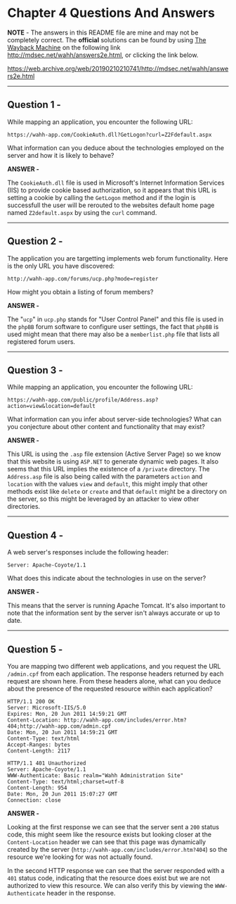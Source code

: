 # Chapter 4 Questions And Answers

**NOTE** - The answers in this README file are mine and may not be completely correct. The **official** solutions can be found by using [The Wayback Machine](https://web.archive.org/ "The WayBack Machine Website") on the following link http://mdsec.net/wahh/answers2e.html, or clicking the link below.

https://web.archive.org/web/20190210210741/http://mdsec.net/wahh/answers2e.html

---

## Question 1 -

While mapping an application, you encounter the following URL:

```https://wahh-app.com/CookieAuth.dll?GetLogon?curl=Z2Fdefault.aspx```

What information can you deduce about the technologies employed on the server and how it is likely to behave?

**ANSWER -**

The ```CookieAuth.dll``` file is used in Microsoft's Internet Information Services (IIS) to provide cookie based authorization, so it appears that this URL is setting a cookie by calling the ```GetLogon``` method and if the login is successfull the user will be rerouted to the websites default home page named ```Z2default.aspx``` by using the ```curl``` command.

---

## Question 2 -

The application you are targetting implements web forum functionality. Here is the only URL you have discovered:

```http://wahh-app.com/forums/ucp.php?mode=register```

How might you obtain a listing of forum members?

**ANSWER -**

The "```ucp```" in ```ucp.php``` stands for "User Control Panel" and this file is used in the ```phpBB``` forum software to configure user settings, the fact that ```phpBB``` is used might mean that there may also be a ```memberlist.php``` file that lists all registered forum users.

---

## Question 3 -

While mapping an application, you encounter the following URL:

```https://wahh-app.com/public/profile/Address.asp?action=view&location=default```

What information can you infer about server-side technologies? What can you conjecture about other content and functionality that may exist?

**ANSWER -**

This URL is using the ```.asp``` file extension (Active Server Page) so we know that this website is using ```ASP.NET``` to generate dynamic web pages. It also seems that this URL implies the existence of a ```/private``` directory. The ```Address.asp``` file is also being called with the parameters ```action``` and ```location``` with the values ```view``` and ```default```, this might imply that other methods exist like ```delete``` or ```create``` and that ```default``` might be a directory on the server, so this might be leveraged by an attacker to view other directories.

---

## Question 4 -

A web server's responses include the following header:

```http
Server: Apache-Coyote/1.1
```

What does this indicate about the technologies in use on the server?

**ANSWER -**

This means that the server is running Apache Tomcat. It's also important to note that the information sent by the server isn't always accurate or up to date.

---

## Question 5 -

You are mapping two different web applications, and you request the URL ```/admin.cpf``` from each application. The response headers returned by each request are shown here. From these headers alone, what can you deduce about the presence of the requested resource within each application?

```http
HTTP/1.1 200 OK
Server: Microsoft-IIS/5.0
Expires: Mon, 20 Jun 2011 14:59:21 GMT
Content-Location: http://wahh-app.com/includes/error.htm?404;http://wahh-app.com/admin.cpf
Date: Mon, 20 Jun 2011 14:59:21 GMT
Content-Type: text/html
Accept-Ranges: bytes
Content-Length: 2117

HTTP/1.1 401 Unauthorized
Server: Apache-Coyote/1.1
WWW-Authenticate: Basic realm="Wahh Administration Site"
Content-Type: text/html;charset=utf-8
Content-Length: 954
Date: Mon, 20 Jun 2011 15:07:27 GMT
Connection: close
```

**ANSWER -**

Looking at the first response we can see that the server sent a ```200``` status code, this might seem like the resource exists but looking closer at the ```Content-Location``` header we can see that this page was dynamically created by the server (```http://wahh-app.com/includes/error.htm?404```) so the resource we're looking for was not actually found.

In the second HTTP response we can see that the server responded with a ```401``` status code, indicating that the resource does exist but we are not authorized to view this resource. We can also verify this by viewing the ```WWW-Authenticate``` header in the response.
